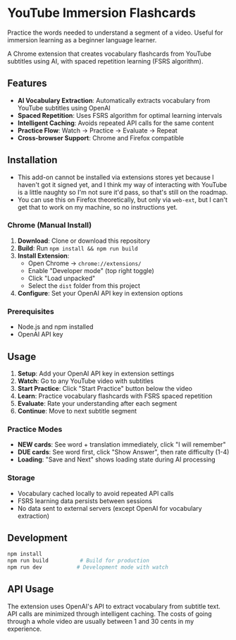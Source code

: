 # YouTube Immersion Flashcards

Practice the words needed to understand a segment of a video.
Useful for immersion learning as a beginner language learner.

A Chrome extension that creates vocabulary flashcards from YouTube subtitles using AI, with spaced repetition learning (FSRS algorithm).

## Features

- **AI Vocabulary Extraction**: Automatically extracts vocabulary from YouTube subtitles using OpenAI
- **Spaced Repetition**: Uses FSRS algorithm for optimal learning intervals
- **Intelligent Caching**: Avoids repeated API calls for the same content
- **Practice Flow**: Watch → Practice → Evaluate → Repeat
- **Cross-browser Support**: Chrome and Firefox compatible

## Installation

- This add-on cannot be installed via extensions stores yet because I haven't got it signed yet, and I think my way of interacting with YouTube is a little naughty so I'm not sure it'd pass, so that's still on the roadmap.
- You can use this on Firefox theoretically, but only via `web-ext`, but I can't get that to work on my machine, so no instructions yet.

### Chrome (Manual Install)

1. **Download**: Clone or download this repository
2. **Build**: Run `npm install && npm run build` 
3. **Install Extension**:
   - Open Chrome → `chrome://extensions/`
   - Enable "Developer mode" (top right toggle)
   - Click "Load unpacked"
   - Select the `dist` folder from this project
4. **Configure**: Set your OpenAI API key in extension options

### Prerequisites

- Node.js and npm installed
- OpenAI API key

## Usage

1. **Setup**: Add your OpenAI API key in extension settings
2. **Watch**: Go to any YouTube video with subtitles
3. **Start Practice**: Click "Start Practice" button below the video
4. **Learn**: Practice vocabulary flashcards with FSRS spaced repetition
5. **Evaluate**: Rate your understanding after each segment
6. **Continue**: Move to next subtitle segment

### Practice Modes

- **NEW cards**: See word + translation immediately, click "I will remember"
- **DUE cards**: See word first, click "Show Answer", then rate difficulty (1-4)
- **Loading**: "Save and Next" shows loading state during AI processing

### Storage

- Vocabulary cached locally to avoid repeated API calls
- FSRS learning data persists between sessions
- No data sent to external servers (except OpenAI for vocabulary extraction)

## Development

```bash
npm install
npm run build          # Build for production
npm run dev           # Development mode with watch
```

## API Usage

The extension uses OpenAI's API to extract vocabulary from subtitle text. API calls are minimized through intelligent caching.
The costs of going through a whole video are usually between 1 and 30 cents in my experience.